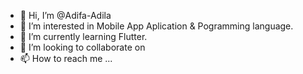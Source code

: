 - 👋 Hi, I’m @Adifa-Adila
- 👀 I’m interested in Mobile App Aplication & Pogramming language.
- 🌱 I’m currently learning Flutter.
- 💞️ I’m looking to collaborate on 
- 📫 How to reach me ...

<!---
Adifa-Adila/Adifa-Adila is a ✨ special ✨ repository because its `README.md` (this file) appears on your GitHub profile.
You can click the Preview link to take a look at your changes.
--->
